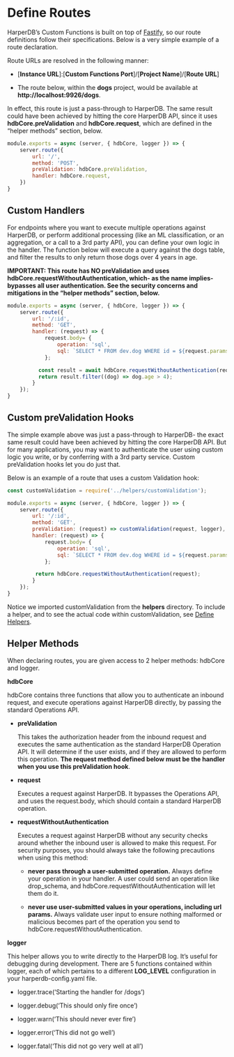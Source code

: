 # Define Routes

HarperDB’s Custom Functions is built on top of [Fastify](https://www.fastify.io/), so our route definitions follow their specifications. Below is a very simple example of a route declaration.



Route URLs are resolved in the following manner:

* [**Instance URL**]:[**Custom Functions Port**]/[**Project Name**]/[**Route URL**]

* The route below, within the **dogs** project, would be available at **http://localhost:9926/dogs**.


In effect, this route is just a pass-through to HarperDB. The same result could have been achieved by hitting the core HarperDB API, since it uses **hdbCore.preValidation** and **hdbCore.request**, which are defined in the “helper methods” section, below.



```javascript
module.exports = async (server, { hdbCore, logger }) => {
    server.route({
        url: '/',
        method: 'POST',
        preValidation: hdbCore.preValidation,
        handler: hdbCore.request,
    })
}
```


## Custom Handlers

For endpoints where you want to execute multiple operations against HarperDB, or perform additional processing (like an ML classification, or an aggregation, or a call to a 3rd party API), you can define your own logic in the handler. The function below will execute a query against the dogs table, and filter the results to only return those dogs over 4 years in age.



**IMPORTANT: This route has NO preValidation and uses hdbCore.requestWithoutAuthentication, which- as the name implies- bypasses all user authentication. See the security concerns and mitigations in the “helper methods” section, below.**



```javascript
module.exports = async (server, { hdbCore, logger }) => {
    server.route({
        url: '/:id',
        method: 'GET',
        handler: (request) => {
            request.body= {
                operation: 'sql',
                sql: `SELECT * FROM dev.dog WHERE id = ${request.params.id}`
            };

          const result = await hdbCore.requestWithoutAuthentication(request);
          return result.filter((dog) => dog.age > 4);
        }
    });
}
```

## Custom preValidation Hooks
The simple example above was just a pass-through to HarperDB- the exact same result could have been achieved by hitting the core HarperDB API. But for many applications, you may want to authenticate the user using custom logic you write, or by conferring with a 3rd party service. Custom preValidation hooks let you do just that.



Below is an example of a route that uses a custom Validation hook:

```javascript
const customValidation = require('../helpers/customValidation');

module.exports = async (server, { hdbCore, logger }) => {
    server.route({
        url: '/:id',
        method: 'GET',
        preValidation: (request) => customValidation(request, logger),
        handler: (request) => {
            request.body= {
                operation: 'sql',
                sql: `SELECT * FROM dev.dog WHERE id = ${request.params.id}`
            };

         return hdbCore.requestWithoutAuthentication(request);
        }
    });
}
```


Notice we imported customValidation from the **helpers** directory. To include a helper, and to see the actual code within customValidation, see [Define Helpers](https://harperdb.io/developers/documentation/custom-functions/define-helpers/).

## Helper Methods
When declaring routes, you are given access to 2 helper methods: hdbCore and logger.



**hdbCore**

hdbCore contains three functions that allow you to authenticate an inbound request, and execute operations against HarperDB directly, by passing the standard Operations API.



* **preValidation**

   This takes the authorization header from the inbound request and executes the same authentication as the standard HarperDB Operation API. It will determine if the user exists, and if they are allowed to perform this operation. **The request method defined below must be the handler when you use this preValidation hook**.

* **request**

   Executes a request against HarperDB. It bypasses the Operations API, and uses the request.body, which should contain a standard HarperDB operation.

* **requestWithoutAuthentication**

   Executes a request against HarperDB without any security checks around whether the inbound user is allowed to make this request. For security purposes, you should always take the following precautions when using this method:

  * **never pass through a user-submitted operation.** Always define your operation in your handler. A user could send an operation like drop_schema, and hdbCore.requestWithoutAuthentication will let them do it.
  
  * **never use user-submitted values in your operations, including url params.** Always validate user input to ensure nothing malformed or malicious becomes part of the operation you send to hdbCore.requestWithoutAuthentication.


**logger**

This helper allows you to write directly to the HarperDB log. It’s useful for debugging during development. There are 5 functions contained within logger, each of which pertains to a different **LOG_LEVEL** configuration in your harperdb-config.yaml file.


* logger.trace(‘Starting the handler for /dogs’)

* logger.debug(‘This should only fire once’)

* logger.warn(‘This should never ever fire’)

* logger.error(‘This did not go well’)

* logger.fatal(‘This did not go very well at all’)